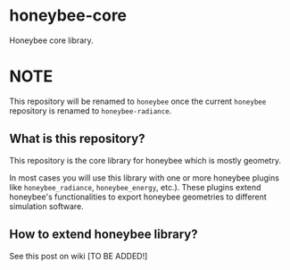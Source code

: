 # honeybee-core
Honeybee core library.

# NOTE

This repository will be renamed to `honeybee` once the current `honeybee` repository is
renamed to `honeybee-radiance`.

## What is this repository?

This repository is the core library for honeybee which is mostly geometry.

In most cases you will use this library with one or more honeybee plugins like
`honeybee_radiance`, `honeybee_energy`, etc.). These plugins extend honeybee's
functionalities to export honeybee geometries to different simulation software.

## How to extend honeybee library?

See this post on wiki [TO BE ADDED!]


